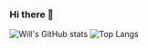 ### Hi there 👋
![Will's GitHub stats](https://github-readme-stats.vercel.app/api?username=wbreiler&count_private=true&show_icons=true)
![Top Langs](https://github-readme-stats.vercel.app/api/top-langs/?username=wbreiler)
